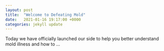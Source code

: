 ```yaml
---
layout: post
title:  "Welcome to Defeating Mold"
date:   2021-01-16 19:17:00 +0000
categories: jekyll update
---
```


Today we have officially launched our side to help you better understand mold illness and 
how to ...